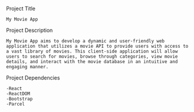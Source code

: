 Project Title
 
    My Movie App



Project Description
  
    My Movie App aims to develop a dynamic and user-friendly web application that utilizes a movie API to provide users with access to a vast library of movies. This client-side application will allow users to search for movies, browse through categories, view movie details, and interact with the movie database in an intuitive and engaging manner.


Project Dependencies

    -React
    -ReactDOM
    -Bootstrap
    -Parcel


